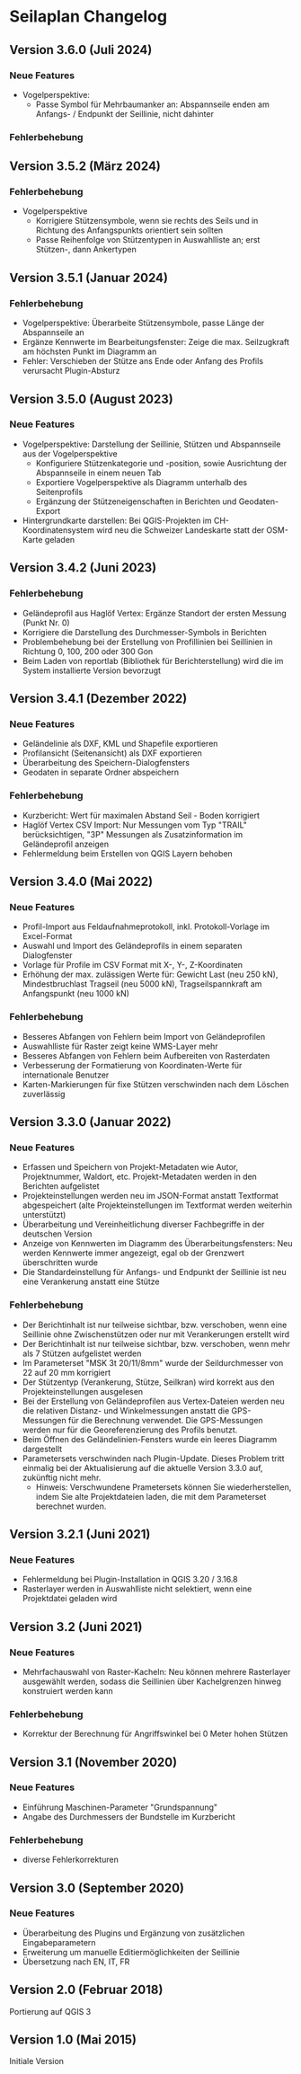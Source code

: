 # Seilaplan Changelog

## Version 3.6.0 (Juli 2024)
### Neue Features
* Vogelperspektive:
  * Passe Symbol für Mehrbaumanker an: Abspannseile enden am Anfangs- / Endpunkt der Seillinie, nicht dahinter

### Fehlerbehebung

## Version 3.5.2 (März 2024)
### Fehlerbehebung
* Vogelperspektive
  * Korrigiere Stützensymbole, wenn sie rechts des Seils und in Richtung des Anfangspunkts orientiert sein sollten
  * Passe Reihenfolge von Stützentypen in Auswahlliste an; erst Stützen-, dann Ankertypen

## Version 3.5.1 (Januar 2024)
### Fehlerbehebung
* Vogelperspektive: Überarbeite Stützensymbole, passe Länge der Abspannseile an
* Ergänze Kennwerte im Bearbeitungsfenster: Zeige die max. Seilzugkraft am höchsten Punkt im Diagramm an
* Fehler: Verschieben der Stütze ans Ende oder Anfang des Profils verursacht Plugin-Absturz

## Version 3.5.0 (August 2023)
### Neue Features
* Vogelperspektive: Darstellung der Seillinie, Stützen und Abspannseile aus der Vogelperspektive
  * Konfiguriere Stützenkategorie und -position, sowie Ausrichtung der Abspannseile in einem neuen Tab
  * Exportiere Vogelperspektive als Diagramm unterhalb des Seitenprofils
  * Ergänzung der Stützeneigenschaften in Berichten und Geodaten-Export
* Hintergrundkarte darstellen: Bei QGIS-Projekten im CH-Koordinatensystem wird neu die Schweizer Landeskarte statt der OSM-Karte geladen

## Version 3.4.2 (Juni 2023)
### Fehlerbehebung
* Geländeprofil aus Haglöf Vertex: Ergänze Standort der ersten Messung (Punkt Nr. 0)
* Korrigiere die Darstellung des Durchmesser-Symbols in Berichten
* Problembehebung bei der Erstellung von Profillinien bei Seillinien in Richtung 0, 100, 200 oder 300 Gon
* Beim Laden von reportlab (Bibliothek für Berichterstellung) wird die im System installierte Version bevorzugt

## Version 3.4.1 (Dezember 2022)
### Neue Features
* Geländelinie als DXF, KML und Shapefile exportieren
* Profilansicht (Seitenansicht) als DXF exportieren
* Überarbeitung des Speichern-Dialogfensters
* Geodaten in separate Ordner abspeichern

### Fehlerbehebung
* Kurzbericht: Wert für maximalen Abstand Seil - Boden korrigiert
* Haglöf Vertex CSV Import: Nur Messungen vom Typ "TRAIL" berücksichtigen, "3P" Messungen als Zusatzinformation im Geländeprofil anzeigen
* Fehlermeldung beim Erstellen von QGIS Layern behoben

## Version 3.4.0 (Mai 2022)
### Neue Features
* Profil-Import aus Feldaufnahmeprotokoll, inkl. Protokoll-Vorlage im Excel-Format
* Auswahl und Import des Geländeprofils in einem separaten Dialogfenster
* Vorlage für Profile im CSV Format mit X-, Y-, Z-Koordinaten
* Erhöhung der max. zulässigen Werte für: Gewicht Last (neu 250 kN), Mindestbruchlast Tragseil (neu 5000 kN), Tragseilspannkraft am Anfangspunkt (neu 1000 kN)

### Fehlerbehebung
* Besseres Abfangen von Fehlern beim Import von Geländeprofilen
* Auswahlliste für Raster zeigt keine WMS-Layer mehr
* Besseres Abfangen von Fehlern beim Aufbereiten von Rasterdaten
* Verbesserung der Formatierung von Koordinaten-Werte für internationale Benutzer
* Karten-Markierungen für fixe Stützen verschwinden nach dem Löschen zuverlässig

## Version 3.3.0 (Januar 2022)
### Neue Features
* Erfassen und Speichern von Projekt-Metadaten wie Autor, Projektnummer, Waldort, etc. Projekt-Metadaten werden in den Berichten aufgelistet
* Projekteinstellungen werden neu im JSON-Format anstatt Textformat abgespeichert (alte Projekteinstellungen im Textformat werden weiterhin unterstützt)
* Überarbeitung und Vereinheitlichung diverser Fachbegriffe in der deutschen Version
* Anzeige von Kennwerten im Diagramm des Überarbeitungsfensters: Neu werden Kennwerte immer angezeigt, egal ob der Grenzwert überschritten wurde
* Die Standardeinstellung für Anfangs- und Endpunkt der Seillinie ist neu eine Verankerung anstatt eine Stütze

### Fehlerbehebung
* Der Berichtinhalt ist nur teilweise sichtbar, bzw. verschoben, wenn eine Seillinie ohne Zwischenstützen oder nur mit Verankerungen erstellt wird
* Der Berichtinhalt ist nur teilweise sichtbar, bzw. verschoben, wenn mehr als 7 Stützen aufgelistet werden
* Im Parameterset "MSK 3t 20/11/8mm" wurde der Seildurchmesser von 22 auf 20 mm korrigiert
* Der Stützentyp (Verankerung, Stütze, Seilkran) wird korrekt aus den Projekteinstellungen ausgelesen
* Bei der Erstellung von Geländeprofilen aus Vertex-Dateien werden neu die relativen Distanz- und Winkelmessungen anstatt die GPS-Messungen für die Berechnung verwendet. Die GPS-Messungen werden nur für die Georeferenzierung des Profils benutzt.
* Beim Öffnen des Geländelinien-Fensters wurde ein leeres Diagramm dargestellt
* Parametersets verschwinden nach Plugin-Update. Dieses Problem tritt einmalig bei der Aktualisierung auf die aktuelle Version 3.3.0 auf, zukünftig nicht mehr.
  * Hinweis: Verschwundene Prametersets können Sie wiederherstellen, indem Sie alte Projektdateien laden, die mit dem Parameterset berechnet wurden.

## Version 3.2.1 (Juni 2021)
### Neue Features
* Fehlermeldung bei Plugin-Installation in QGIS 3.20 / 3.16.8
* Rasterlayer werden in Auswahlliste nicht selektiert, wenn eine Projektdatei geladen wird

## Version 3.2 (Juni 2021)
### Neue Features
* Mehrfachauswahl von Raster-Kacheln: Neu können mehrere Rasterlayer ausgewählt werden, sodass die Seillinien über Kachelgrenzen hinweg konstruiert werden kann

### Fehlerbehebung
* Korrektur der Berechnung für Angriffswinkel bei 0 Meter hohen Stützen

## Version 3.1 (November 2020)
### Neue Features
* Einführung Maschinen-Parameter "Grundspannung" 
* Angabe des Durchmessers der Bundstelle im Kurzbericht

### Fehlerbehebung
* diverse Fehlerkorrekturen

## Version 3.0 (September 2020)
### Neue Features
* Überarbeitung des Plugins und Ergänzung von zusätzlichen Eingabeparametern
* Erweiterung um manuelle Editiermöglichkeiten der Seillinie
* Übersetzung nach EN, IT, FR

## Version 2.0 (Februar 2018)
Portierung auf QGIS 3

## Version 1.0 (Mai 2015)
Initiale Version
